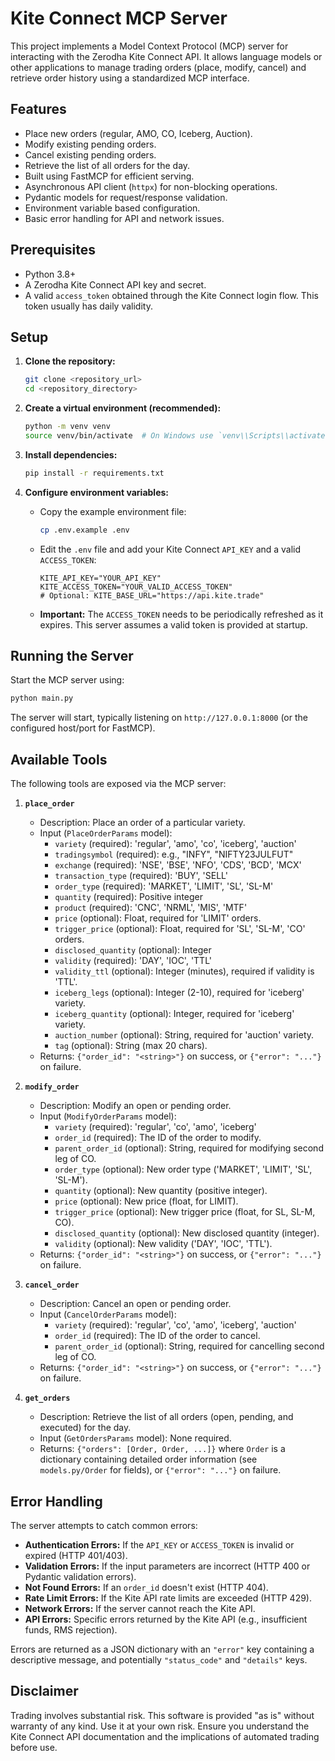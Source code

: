 # Kite Connect MCP Server

This project implements a Model Context Protocol (MCP) server for interacting with the Zerodha Kite Connect API. It allows language models or other applications to manage trading orders (place, modify, cancel) and retrieve order history using a standardized MCP interface.

## Features

*   Place new orders (regular, AMO, CO, Iceberg, Auction).
*   Modify existing pending orders.
*   Cancel existing pending orders.
*   Retrieve the list of all orders for the day.
*   Built using FastMCP for efficient serving.
*   Asynchronous API client (`httpx`) for non-blocking operations.
*   Pydantic models for request/response validation.
*   Environment variable based configuration.
*   Basic error handling for API and network issues.

## Prerequisites

*   Python 3.8+
*   A Zerodha Kite Connect API key and secret.
*   A valid `access_token` obtained through the Kite Connect login flow. This token usually has daily validity.

## Setup

1.  **Clone the repository:**
    ```bash
    git clone <repository_url>
    cd <repository_directory>
    ```

2.  **Create a virtual environment (recommended):**
    ```bash
    python -m venv venv
    source venv/bin/activate  # On Windows use `venv\\Scripts\\activate`
    ```

3.  **Install dependencies:**
    ```bash
    pip install -r requirements.txt
    ```

4.  **Configure environment variables:**
    *   Copy the example environment file:
        ```bash
        cp .env.example .env
        ```
    *   Edit the `.env` file and add your Kite Connect `API_KEY` and a valid `ACCESS_TOKEN`:
        ```dotenv
        KITE_API_KEY="YOUR_API_KEY"
        KITE_ACCESS_TOKEN="YOUR_VALID_ACCESS_TOKEN"
        # Optional: KITE_BASE_URL="https://api.kite.trade"
        ```
    *   **Important:** The `ACCESS_TOKEN` needs to be periodically refreshed as it expires. This server assumes a valid token is provided at startup.

## Running the Server

Start the MCP server using:

```bash
python main.py
```

The server will start, typically listening on `http://127.0.0.1:8000` (or the configured host/port for FastMCP).

## Available Tools

The following tools are exposed via the MCP server:

1.  **`place_order`**
    *   Description: Place an order of a particular variety.
    *   Input (`PlaceOrderParams` model):
        *   `variety` (required): 'regular', 'amo', 'co', 'iceberg', 'auction'
        *   `tradingsymbol` (required): e.g., "INFY", "NIFTY23JULFUT"
        *   `exchange` (required): 'NSE', 'BSE', 'NFO', 'CDS', 'BCD', 'MCX'
        *   `transaction_type` (required): 'BUY', 'SELL'
        *   `order_type` (required): 'MARKET', 'LIMIT', 'SL', 'SL-M'
        *   `quantity` (required): Positive integer
        *   `product` (required): 'CNC', 'NRML', 'MIS', 'MTF'
        *   `price` (optional): Float, required for 'LIMIT' orders.
        *   `trigger_price` (optional): Float, required for 'SL', 'SL-M', 'CO' orders.
        *   `disclosed_quantity` (optional): Integer
        *   `validity` (required): 'DAY', 'IOC', 'TTL'
        *   `validity_ttl` (optional): Integer (minutes), required if validity is 'TTL'.
        *   `iceberg_legs` (optional): Integer (2-10), required for 'iceberg' variety.
        *   `iceberg_quantity` (optional): Integer, required for 'iceberg' variety.
        *   `auction_number` (optional): String, required for 'auction' variety.
        *   `tag` (optional): String (max 20 chars).
    *   Returns: `{"order_id": "<string>"}` on success, or `{"error": "..."}` on failure.

2.  **`modify_order`**
    *   Description: Modify an open or pending order.
    *   Input (`ModifyOrderParams` model):
        *   `variety` (required): 'regular', 'co', 'amo', 'iceberg'
        *   `order_id` (required): The ID of the order to modify.
        *   `parent_order_id` (optional): String, required for modifying second leg of CO.
        *   `order_type` (optional): New order type ('MARKET', 'LIMIT', 'SL', 'SL-M').
        *   `quantity` (optional): New quantity (positive integer).
        *   `price` (optional): New price (float, for LIMIT).
        *   `trigger_price` (optional): New trigger price (float, for SL, SL-M, CO).
        *   `disclosed_quantity` (optional): New disclosed quantity (integer).
        *   `validity` (optional): New validity ('DAY', 'IOC', 'TTL').
    *   Returns: `{"order_id": "<string>"}` on success, or `{"error": "..."}` on failure.

3.  **`cancel_order`**
    *   Description: Cancel an open or pending order.
    *   Input (`CancelOrderParams` model):
        *   `variety` (required): 'regular', 'co', 'amo', 'iceberg', 'auction'
        *   `order_id` (required): The ID of the order to cancel.
        *   `parent_order_id` (optional): String, required for cancelling second leg of CO.
    *   Returns: `{"order_id": "<string>"}` on success, or `{"error": "..."}` on failure.

4.  **`get_orders`**
    *   Description: Retrieve the list of all orders (open, pending, and executed) for the day.
    *   Input (`GetOrdersParams` model): None required.
    *   Returns: `{"orders": [Order, Order, ...]}` where `Order` is a dictionary containing detailed order information (see `models.py/Order` for fields), or `{"error": "..."}` on failure.

## Error Handling

The server attempts to catch common errors:

*   **Authentication Errors:** If the `API_KEY` or `ACCESS_TOKEN` is invalid or expired (HTTP 401/403).
*   **Validation Errors:** If the input parameters are incorrect (HTTP 400 or Pydantic validation errors).
*   **Not Found Errors:** If an `order_id` doesn't exist (HTTP 404).
*   **Rate Limit Errors:** If the Kite API rate limits are exceeded (HTTP 429).
*   **Network Errors:** If the server cannot reach the Kite API.
*   **API Errors:** Specific errors returned by the Kite API (e.g., insufficient funds, RMS rejection).

Errors are returned as a JSON dictionary with an `"error"` key containing a descriptive message, and potentially `"status_code"` and `"details"` keys.

## Disclaimer

Trading involves substantial risk. This software is provided "as is" without warranty of any kind. Use it at your own risk. Ensure you understand the Kite Connect API documentation and the implications of automated trading before use.
